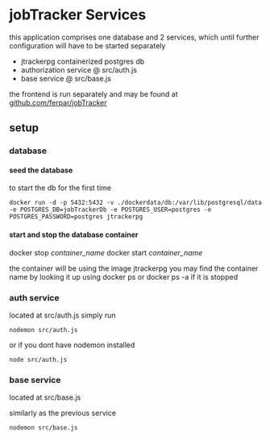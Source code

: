 # jobTracker Services

this application comprises one database and 2 services, which until further configuration will have to be started separately
- jtrackerpg containerized postgres db
- authorization service @ src/auth.js
- base service @ src/base.js

the frontend is run separately and may be found at [github.com/ferpar/jobTracker](https://github.com/ferpar/jobTrackr)

## setup

### database
#### seed the database
to start the db for the first time
```
docker run -d -p 5432:5432 -v ./dockerdata/db:/var/lib/postgresql/data -e POSTGRES_DB=jobTrackerDb -e POSTGRES_USER=postgres -e POSTGRES_PASSWORD=postgres jtrackerpg
```
#### start and stop the database container
docker stop _container_name_
docker start _container_name_

the container will be using the image jtrackerpg
you may find the container name by looking it up using docker ps or docker ps -a if it is stopped


### auth service
located at src/auth.js
simply run 
```
nodemon src/auth.js
```

or if you dont have nodemon installed
```
node src/auth.js
```

### base service 
located at src/base.js

similarly as the previous service
```
nodemon src/base.js
```